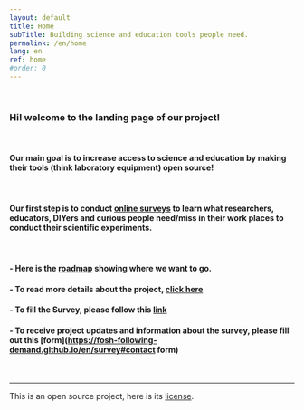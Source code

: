 ```yaml
---
layout: default
title: Home
subTitle: Building science and education tools people need.
permalink: /en/home
lang: en
ref: home
#order: 0
---
```



<br>

### Hi! welcome to the landing page of our project!

<br>




#### Our main goal is to increase access to science and education by making their tools (think laboratory equipment) open source!

<br>

####  Our first step is to conduct [online surveys](bit.ly/BFOSH) to learn what researchers, educators, DIYers and curious people need/miss in their work places to conduct their scientific experiments.

<br>


#### - Here is the [roadmap](https://github.com/orgs/FOSH-following-demand/projects/2) showing where we want to go.    

#### - To read more details about the project, [click here](https://fosh-following-demand.github.io/en/about)

#### - To fill the Survey, please follow this [link](https://fosh-following-demand.github.io/en/survey)

#### - To receive project updates and information about the survey, please fill out this [form](https://fosh-following-demand.github.io/en/survey#contact form)



<br>

---


This is an open source project, here is its [license](https://github.com/FOSH-following-demand/FOSH-following-demand.github.io/blob/master/LICENSE).
